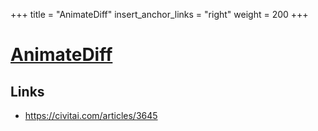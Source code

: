 +++
title = "AnimateDiff"
insert_anchor_links = "right"
weight = 200
+++

# [AnimateDiff](https://github.com/continue-revolution/sd-webui-animatediff/)


## Links

* https://civitai.com/articles/3645

